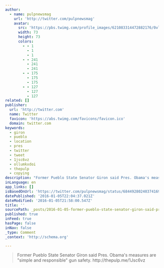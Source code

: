 ```yaml
---
author:
  - name: pulpnewsmag
    url: 'http://twitter.com/pulpnewsmag'
    avatar:
      src: 'https://pbs.twimg.com/profile_images/621083314472882176/0vlD1V02_bigger.png'
      width: 73
      height: 73
      colors:
        - - 1
          - 1
          - 1
        - - 241
          - 241
          - 241
        - - 175
          - 175
          - 175
        - - 127
          - 127
          - 127
related: []
publisher:
  url: 'http://twitter.com'
  name: Twitter
  favicon: 'https://abs.twimg.com/favicons/favicon.ico'
  domain: twitter.com
keywords:
  - giron
  - pueblo
  - location
  - pres
  - twitter
  - tweet
  - 1jsc6vz
  - ollumkxdoi
  - thepulp
  - copying
description: "Former Pueblo State Senator Giron said Pres. Obama's measures are \"simple and responsible\" gun safety. http://thepulp.me/1Jsc6vz"
inLanguage: en
app_links: []
isBasedOnUrl: 'https://twitter.com/pulpnewsmag/status/684492802403741698'
datePublished: '2016-01-05T22:04:37.021Z'
dateModified: '2016-01-05T21:58:00.547Z'
title: ''
sourcePath: _posts/2016-01-05-former-pueblo-state-senator-giron-said-pres-obamas-measure.md
published: true
inFeed: true
hasPage: false
inNav: false
_type: Comment
_context: 'http://schema.org'

---
```

> Former Pueblo State Senator Giron said Pres&period; Obama's measures are "simple and responsible" gun safety&period; http&colon;&sol;&sol;thepulp&period;me&sol;1Jsc6vz